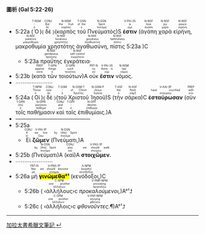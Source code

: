 #### 圖析 (Gal 5:22-26)

- 5:22a (<RUBY><ruby><ruby>Ὁ<rt>ὁ</rt></ruby><rt>-</rt></ruby><rt>T-NSM</rt></RUBY>)⦇ <RUBY><ruby><ruby>δὲ<rt>δέ</rt></ruby><rt>But</rt></ruby><rt>CONJ</rt></RUBY> ⦈(<RUBY><ruby><ruby>καρπὸς<rt>καρπός</rt></ruby><rt>the fruit</rt></ruby><rt>N-NSM</rt></RUBY> <RUBY><ruby><ruby>τοῦ<rt>ὁ</rt></ruby><rt>of the</rt></ruby><rt>T-GSN</rt></RUBY> <RUBY><ruby><ruby>Πνεύματός<rt>πνεῦμα</rt></ruby><rt>Spirit</rt></ruby><rt>N-GSN</rt></RUBY>)S <RUBY><ruby><ruby><strong>ἐστιν</strong><rt>εἰμί</rt></ruby><rt>is</rt></ruby><rt>V-PAI-3S</rt></RUBY> (<RUBY><ruby><ruby>ἀγάπη<rt>ἀγάπη</rt></ruby><rt>love</rt></ruby><rt>N-NSF</rt></RUBY> <RUBY><ruby><ruby>χαρά<rt>χαρά</rt></ruby><rt>joy</rt></ruby><rt>N-NSF</rt></RUBY> <RUBY><ruby><ruby>εἰρήνη,<rt>εἰρήνη</rt></ruby><rt>peace</rt></ruby><rt>N-NSF</rt></RUBY> <RUBY><ruby><ruby>μακροθυμία<rt>μακροθυμία</rt></ruby><rt>patience</rt></ruby><rt>N-NSF</rt></RUBY> <RUBY><ruby><ruby>χρηστότης<rt>χρηστότης</rt></ruby><rt>kindness</rt></ruby><rt>N-NSF</rt></RUBY> <RUBY><ruby><ruby>ἀγαθωσύνη,<rt>ἀγαθωσύνη</rt></ruby><rt>goodness</rt></ruby><rt>N-NSF</rt></RUBY> <RUBY><ruby><ruby>πίστις<rt>πίστις</rt></ruby><rt>faithfulness</rt></ruby><rt>N-NSF</rt></RUBY> 5:23a )C
	- 5:23a <RUBY><ruby><ruby>πραΰτης<rt>πραΰτης</rt></ruby><rt>gentleness</rt></ruby><rt>N-NSF</rt></RUBY> <RUBY><ruby><ruby>ἐγκράτεια·<rt>ἐγκράτεια</rt></ruby><rt>self-control</rt></ruby><rt>N-NSF</rt></RUBY> 
- 5:23b (<RUBY><ruby><ruby>κατὰ<rt>κατά</rt></ruby><rt>against</rt></ruby><rt>PREP</rt></RUBY> <RUBY><ruby><ruby>τῶν<rt>ὁ</rt></ruby><rt>things</rt></ruby><rt>T-GPN</rt></RUBY> <RUBY><ruby><ruby>τοιούτων<rt>τοιοῦτος</rt></ruby><rt>such</rt></ruby><rt>D-GPN</rt></RUBY>)A <RUBY><ruby><ruby>οὐκ<rt>οὐ</rt></ruby><rt>no</rt></ruby><rt>PRT-N</rt></RUBY> <RUBY><ruby><ruby><strong>ἔστιν</strong><rt>εἰμί</rt></ruby><rt>there is</rt></ruby><rt>V-PAI-3S</rt></RUBY> <RUBY><ruby><ruby>νόμος.<rt>νόμος</rt></ruby><rt>law</rt></ruby><rt>N-NSM</rt></RUBY>
- ⋯⋯⋯⋯⋯⋯⋯
- 5:24a (<RUBY><ruby><ruby>Οἱ<rt>ὁ</rt></ruby><rt>Those</rt></ruby><rt>T-NPM</rt></RUBY>)⦇ <RUBY><ruby><ruby>δὲ<rt>δέ</rt></ruby><rt>now</rt></ruby><rt>CONJ</rt></RUBY> ⦈(<RUBY><ruby><ruby>τοῦ<rt>ὁ</rt></ruby><rt>-</rt></ruby><rt>T-GSM</rt></RUBY> <RUBY><ruby><ruby>Χριστοῦ<rt>Χριστός</rt></ruby><rt>of Christ</rt></ruby><rt>N-GSM-T</rt></RUBY> <RUBY><ruby><ruby>Ἰησοῦ<rt>Ἰησοῦς</rt></ruby><rt>Jesus</rt></ruby><rt>N-GSM-P</rt></RUBY>)S (<RUBY><ruby><ruby>τὴν<rt>ὁ</rt></ruby><rt>the</rt></ruby><rt>T-ASF</rt></RUBY> <RUBY><ruby><ruby>σάρκα<rt>σάρξ</rt></ruby><rt>flesh</rt></ruby><rt>N-ASF</rt></RUBY>)C <RUBY><ruby><ruby><strong>ἐσταύρωσαν</strong><rt>σταυρόω</rt></ruby><rt>have crucified</rt></ruby><rt>V-AAI-3P</rt></RUBY> (<RUBY><ruby><ruby>σὺν<rt>σύν</rt></ruby><rt>with</rt></ruby><rt>PREP</rt></RUBY> <RUBY><ruby><ruby>τοῖς<rt>ὁ</rt></ruby><rt>[its]</rt></ruby><rt>T-DPN</rt></RUBY> <RUBY><ruby><ruby>παθήμασιν<rt>πάθημα</rt></ruby><rt>passions</rt></ruby><rt>N-DPN</rt></RUBY> <RUBY><ruby><ruby>καὶ<rt>καί</rt></ruby><rt>and</rt></ruby><rt>CONJ</rt></RUBY> <RUBY><ruby><ruby>ταῖς<rt>ὁ</rt></ruby><rt>-</rt></ruby><rt>T-DPF</rt></RUBY> <RUBY><ruby><ruby>ἐπιθυμίαις.<rt>ἐπιθυμία</rt></ruby><rt>desires</rt></ruby><rt>N-DPF</rt></RUBY>)A
- ——————————————
- 5:25a
	- <RUBY><ruby><ruby>Εἰ<rt>εἰ</rt></ruby><rt>If</rt></ruby><rt>CONJ</rt></RUBY> <RUBY><ruby><ruby><strong>ζῶμεν</strong><rt>ζάω</rt></ruby><rt>we live</rt></ruby><rt>V-PAI-1P</rt></RUBY> (<RUBY><ruby><ruby>Πνεύματι,<rt>πνεῦμα</rt></ruby><rt>by [the] Spirit</rt></ruby><rt>N-DSN</rt></RUBY>)A 
- 5:25b (<RUBY><ruby><ruby>Πνεύματι<rt>πνεῦμα</rt></ruby><rt>by [the] Spirit</rt></ruby><rt>N-DSN</rt></RUBY>)A (<RUBY><ruby><ruby>καὶ<rt>καί</rt></ruby><rt>also</rt></ruby><rt>CONJ</rt></RUBY>)A <RUBY><ruby><ruby><strong>στοιχῶμεν.</strong><rt>στοιχέω</rt></ruby><rt>we should walk</rt></ruby><rt>V-PAS-1P</rt></RUBY>
- ⋯⋯⋯⋯⋯⋯⋯
- 5:26a <RUBY><ruby><ruby>μὴ<rt>μή</rt></ruby><rt>Not</rt></ruby><rt>PRT-N</rt></RUBY> <RUBY><ruby><ruby><mark><strong>γινώμεθα°¹</strong></mark><rt>γίνομαι</rt></ruby><rt>we should become</rt></ruby><rt>V-PNS-1P</rt></RUBY> (<RUBY><ruby><ruby>κενόδοξοι,<rt>κενόδοξος</rt></ruby><rt>boastful</rt></ruby><rt>A-NPM</rt></RUBY>)C 
	- 5:26b ( ‹<RUBY><ruby><ruby>ἀλλήλους<rt>ἀλλήλων</rt></ruby><rt>one another</rt></ruby><rt>C-APM</rt></RUBY>›c <RUBY><ruby><ruby><em>προκαλούμενοι,</em><rt>προκαλέω</rt></ruby><rt>provoking</rt></ruby><rt>V-PMP-NPM</rt></RUBY>)A°¹⮥ 
	- 5:26c ( ‹<RUBY><ruby><ruby>ἀλλήλοις<rt>ἀλλήλων</rt></ruby><rt>one another</rt></ruby><rt>C-DPM</rt></RUBY>›c <RUBY><ruby><ruby><em>φθονοῦντες.¶</em><rt>φθονέω</rt></ruby><rt>envying</rt></ruby><rt>V-PAP-NPM</rt></RUBY>)A°¹⮥







---
[加拉太書希臘文筆記 ↵](Galatians-Notes.md)